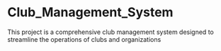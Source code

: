 # Club_Management_System
This project is a comprehensive club management system designed to streamline the operations of clubs and organizations
